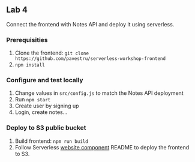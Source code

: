 ## Lab 4

Connect the frontend with Notes API and deploy it using serverless.

### Prerequisities

1. Clone the frontend: `git clone https://github.com/pavestru/serverless-workshop-frontend`
2. `npm install`

### Configure and test locally

1. Change values in `src/config.js` to match the Notes API deployment
1. Run `npm start`
1. Create user by signing up
1. Login, create notes...

### Deploy to S3 public bucket

1. Build frontend: `npm run build`
1. Follow Serverless [website component](https://github.com/serverless-components/website#3-configure) README to deploy the frontend to S3.
